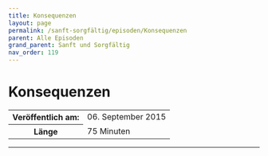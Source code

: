 ```yaml
---
title: Konsequenzen
layout: page
permalink: /sanft-sorgfältig/episoden/Konsequenzen
parent: Alle Episoden
grand_parent: Sanft und Sorgfältig
nav_order: 119
---
```


# Konsequenzen
<table class="resp-table dcf-table dcf-table-responsive dcf-table-bordered dcf-table-striped dcf-w-100%">
                    <tbody>
                        <tr>
                            <th scope="row">Veröffentlich am:</th>
                            <td data-label="Veröffentlich am:">06. September 2015</td>
                        </tr>
                        <tr>
                            <th scope="row">Länge </th>
                            <td data-label="Länge ">75 Minuten</td>
                        </tr></tbody>
                </table>

***

